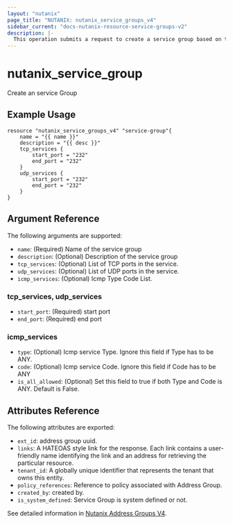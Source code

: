 ```yaml
---
layout: "nutanix"
page_title: "NUTANIX: nutanix_service_groups_v4"
sidebar_current: "docs-nutanix-resource-service-groups-v2"
description: |-
  This operation submits a request to create a service group based on the input parameters.
---
```


# nutanix_service_group

Create an service Group

## Example Usage

``` hcl
resource "nutanix_service_groups_v4" "service-group"{
	name = "{{ name }}"
	description = "{{ desc }}"
	tcp_services {
		start_port = "232"
		end_port = "232"
	}
	udp_services {
		start_port = "232"
		end_port = "232"
	}
}
```


## Argument Reference

The following arguments are supported:

* `name`: (Required) Name of the service group
* `description`: (Optional) Description of the service group
* `tcp_services`: (Optional) List of TCP ports in the service.
* `udp_services`: (Optional) List of UDP ports in the service.
* `icmp_services`: (Optional) Icmp Type Code List.


### tcp_services, udp_services
* `start_port`: (Required) start port
* `end_port`: (Required) end port

### icmp_services
* `type`: (Optional) Icmp service Type. Ignore this field if Type has to be ANY.
* `code`: (Optional) Icmp service Code. Ignore this field if Code has to be ANY
* `is_all_allowed`: (Optional) Set this field to true if both Type and Code is ANY. Default is False.


## Attributes Reference

The following attributes are exported:

* `ext_id`: address group uuid.
* `links`: A HATEOAS style link for the response. Each link contains a user-friendly name identifying the link and an address for retrieving the particular resource.
* `tenant_id`: A globally unique identifier that represents the tenant that owns this entity. 
* `policy_references`: Reference to policy associated with Address Group.
* `created_by`: created by.
* `is_system_defined`: Service Group is system defined or not.


See detailed information in [Nutanix Address Groups V4](https://developers.nutanix.com/api-reference?namespace=microseg&version=v4.0).
